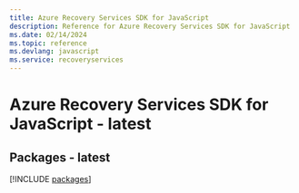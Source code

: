 ```yaml
---
title: Azure Recovery Services SDK for JavaScript
description: Reference for Azure Recovery Services SDK for JavaScript
ms.date: 02/14/2024
ms.topic: reference
ms.devlang: javascript
ms.service: recoveryservices
---
```

# Azure Recovery Services SDK for JavaScript - latest
## Packages - latest
[!INCLUDE [packages](recovery-services-index.md)]